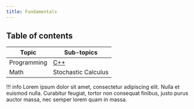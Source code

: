 ```yaml
---
title: Fundamentals
---
```


## Table of contents

| Topic | Sub-topics |
| ---- | ---- |
| Programming | [C++](programming/CPP)<br> |
| Math | Stochastic Calculus |

!!! info
    Lorem ipsum dolor sit amet, consectetur adipiscing elit. Nulla et euismod
    nulla. Curabitur feugiat, tortor non consequat finibus, justo purus auctor
    massa, nec semper lorem quam in massa.
